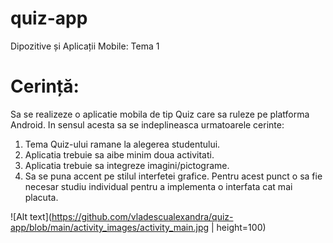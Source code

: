 # quiz-app
Dipozitive și Aplicații Mobile: Tema 1

# Cerință: 
Sa se realizeze o aplicatie mobila de tip Quiz care sa ruleze pe platforma Android. In sensul acesta sa se
indeplineasca urmatoarele cerinte:
1. Tema Quiz-ului ramane la alegerea studentului.
2. Aplicatia trebuie sa aibe minim doua activitati.
3. Aplicatia trebuie sa integreze imagini/pictograme.
4. Sa se puna accent pe stilul interfetei grafice. Pentru acest punct o sa fie necesar studiu individual
pentru a implementa o interfata cat mai placuta. 


![Alt text](https://github.com/vladescualexandra/quiz-app/blob/main/activity_images/activity_main.jpg | height=100)
